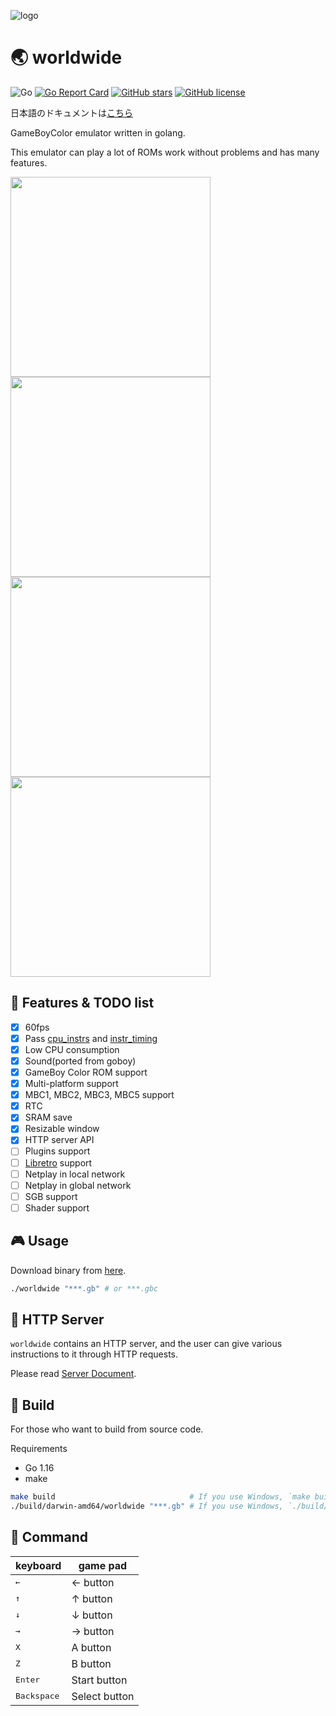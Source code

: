 ![logo](./logo.png)

# 🌏 worldwide
![Go](https://github.com/pokemium/worldwide/workflows/Go/badge.svg)
[![Go Report Card](https://goreportcard.com/badge/github.com/pokemium/worldwide)](https://goreportcard.com/report/github.com/pokemium/worldwide)
[![GitHub stars](https://img.shields.io/github/stars/pokemium/worldwide)](https://github.com/pokemium/worldwide/stargazers)
[![GitHub license](https://img.shields.io/github/license/pokemium/worldwide)](https://github.com/pokemium/worldwide/blob/master/LICENSE)

日本語のドキュメントは[こちら](./README.ja.md)

GameBoyColor emulator written in golang.  

This emulator can play a lot of ROMs work without problems and has many features.

<img src="https://imgur.com/ZlrXAW9.png" width="320px"> <img src="https://imgur.com/xVqjkrk.png" width="320px"><br/>
<img src="https://imgur.com/E7oob9c.png" width="320px"> <img src="https://imgur.com/nYpkH95.png" width="320px">

## 🚩 Features & TODO list
- [x] 60fps
- [x] Pass [cpu_instrs](https://github.com/retrio/gb-test-roms/tree/master/cpu_instrs) and [instr_timing](https://github.com/retrio/gb-test-roms/tree/master/instr_timing)
- [x] Low CPU consumption
- [x] Sound(ported from goboy)
- [x] GameBoy Color ROM support
- [x] Multi-platform support
- [x] MBC1, MBC2, MBC3, MBC5 support
- [x] RTC
- [x] SRAM save
- [x] Resizable window
- [x] HTTP server API
- [ ] Plugins support
- [ ] [Libretro](https://docs.libretro.com/) support
- [ ] Netplay in local network
- [ ] Netplay in global network
- [ ] SGB support
- [ ] Shader support

## 🎮 Usage

Download binary from [here](https://github.com/pokemium/worldwide/releases).

```sh
./worldwide "***.gb" # or ***.gbc
```

## 🐛 HTTP Server

`worldwide` contains an HTTP server, and the user can give various instructions to it through HTTP requests.

Please read [Server Document](./server/README.md).

## 🔨 Build

For those who want to build from source code.

Requirements
- Go 1.16
- make

```sh
make build                              # If you use Windows, `make build-windows`
./build/darwin-amd64/worldwide "***.gb" # If you use Windows, `./build/windows-amd64/worldwide.exe "***.gb"`
```

## 📄 Command 

| keyboard             | game pad      |
| -------------------- | ------------- |
| <kbd>&larr;</kbd>    | &larr; button |
| <kbd>&uarr;</kbd>    | &uarr; button |
| <kbd>&darr;</kbd>    | &darr; button |
| <kbd>&rarr;</kbd>    | &rarr; button |
| <kbd>X</kbd>         | A button      |
| <kbd>Z</kbd>         | B button      |
| <kbd>Enter</kbd>     | Start button  |
| <kbd>Backspace</kbd> | Select button |
